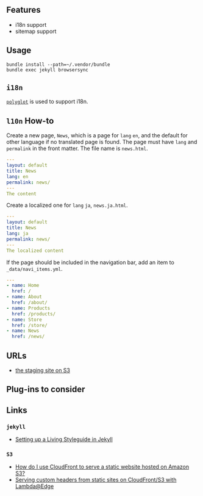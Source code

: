 ## Features

* i18n support
* sitemap support

## Usage

```
bundle install --path=~/.vendor/bundle
bundle exec jekyll browsersync
```
## `i18n`

[`polyglot`](https://github.com/untra/polyglot) is used to support i18n.

## `l10n` How-to

Create a new page, `News`, which is a page for `lang` `en`, and the default
for other language if no translated page is found. The page must have `lang`
and `permalink` in the front matter. The file name is `news.html`.

```yaml
---
layout: default
title: News
lang: en
permalink: news/
---
The content
```

Create a localized one for `lang` `ja`, `news.ja.html`.

```yaml
---
layout: default
title: News
lang: ja
permalink: news/
---
The localized content
```

If the page should be included in the navigation bar, add an item to `_data/navi_items.yml`.

```yaml
---
- name: Home
  href: /
- name: About
  href: /about/
- name: Products
  href: /products/
- name: Store
  href: /store/
- name: News
  href: /news/
```

## URLs

* [the staging site on S3](http://jekyll-aws.s3-website-ap-northeast-1.amazonaws.com/)

## Plug-ins to consider

## Links

### `jekyll`

* [Setting up a Living Styleguide in Jekyll](https://www.sitepoint.com/setting-up-a-living-styleguide-in-jekyll/)

### `S3`

* [How do I use CloudFront to serve a static website hosted on Amazon S3?](https://aws.amazon.com/premiumsupport/knowledge-center/cloudfront-serve-static-website/)
* [Serving custom headers from static sites on CloudFront/S3 with Lambda@Edge](https://medium.com/@tom.cook/edge-lambda-cloudfront-custom-headers-3d134a2c18a2)
